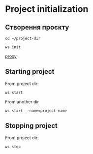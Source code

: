 # Project initialization

## Створення проєкту

```shell
cd ~/project-dir
```

```shell
ws init
```

[proxy](/plugins/proxy)


## Starting project

From project dir:

```shell
ws start
```

From another dir

```shell
ws start --name=project-name
```

## Stopping project

From project dir:

```shell
ws stop
```


